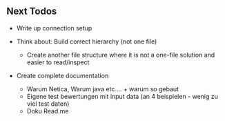 ## Next Todos
* Write up connection setup
* Think about: Build correct hierarchy (not one file)
    * Create another file structure where it is not a one-file solution and easier to read/inspect
    

* Create complete documentation 
    * Warum Netica, Warum java etc.... + warum so gebaut 
    * Eigene test bewertungen mit input data (an 4 beispielen - wenig zu viel test daten)
    * Doku Read.me 









